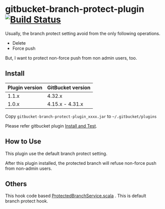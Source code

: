 gitbucket-branch-protect-plugin [![Build Status](https://travis-ci.org/tohosokawa/gitbucket-branch-protect-plugin.svg?branch=master)](https://travis-ci.org/tohosokawa/gitbucket-branch-protect-plugin)
========

Usually, the branch protect setting avoid from the only following operations.

* Delete
* Force push

But, I want to protect non-force push from non admin users, too.

## Install

Plugin version | GitBucket version
:--------------|:--------------------
1.1.x          | 4.32.x
1.0.x          | 4.15.x - 4.31.x

Copy `gitbucket-branch-protect-plugin_xxxx.jar` to `~/.gitbucket/plugins`

Please refer gitbucket plugin [Install and Test](https://gitbucket.github.io/gitbucket-news/gitbucket/2015/06/29/how-to-create-plugin.html#install-and-test).

## How to Use

This plugin use the default branch protect setting.

After this plugin installed, the protected branch will refuse non-force push from non-admin users.

## Others

This hook code based
[ProtectedBranchService.scala](https://github.com/gitbucket/gitbucket/blob/85b83af73f167b766a5046cd06699807148ab39b/src/main/scala/gitbucket/core/service/ProtectedBranchService.scala)
. This is default branch protect hook.